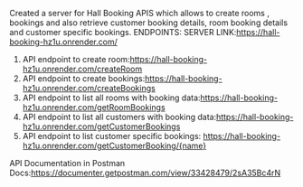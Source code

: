 Created a server for Hall Booking APIS which allows to create rooms , bookings and also retrieve customer booking details, room booking details and customer specific bookings.
ENDPOINTS:
SERVER LINK:https://hall-booking-hz1u.onrender.com/
1. API endpoint to create room:https://hall-booking-hz1u.onrender.com/createRoom
2. API endpoint to create bookings:https://hall-booking-hz1u.onrender.com/createBookings
3. API endpoint to list all rooms with booking data:https://hall-booking-hz1u.onrender.com/getRoomBookings
4. API endpoint to list all customers with booking data:https://hall-booking-hz1u.onrender.com/getCustomerBookings
5. API endpoint to list customer specific bookings: https://hall-booking-hz1u.onrender.com/getCustomerBooking/{name}


API Documentation in Postman Docs:https://documenter.getpostman.com/view/33428479/2sA35Bc4rN
